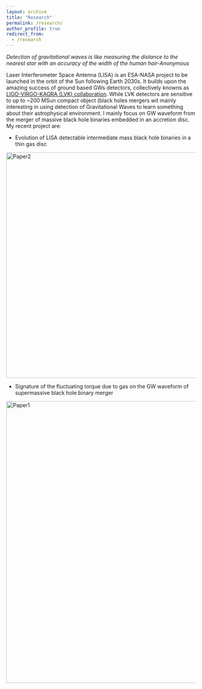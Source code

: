 ```yaml
---
layout: archive
title: "Research"
permalink: /research/
author_profile: true
redirect_from:
  - /research
---
```


<i>Detection of gravitational waves is like measuring the distance to the nearest star with an accuracy of the width of the human hair-Anonymous</i>

Laser Interferometer Space Antenna (LISA) is an ESA-NASA project to be launched in the orbit of the Sun following Earth 2030s. It builds upon the amazing success of ground based GWs detectors, collectively knowns as <a href=https://www.ligo.org/>LIGO-VIRGO-KAGRA (LVK) collaboration</a>. While LVK detectors are sensitive to up to ~200 MSun compact object (black holes mergers wit  mainly interesting in using detection of Gravitational Waves to learn something about their astrophysical environment. I mainly focus on GW waveform from the merger of massive black hole binaries embedded in an accretion disc. My recent project are:

* Evolution of LISA detectable intermediate mass black hole binaries in a thin gas disc<br>
<img class="img-responsive" src="https://muditgarg96.github.io/images/Paper2.png" title="Paper2" width="600">

* Signature of the fluctuating torque due to gas on the GW waveform of supermassive black hole binary merger <br>
<img class="img-responsive" src="https://muditgarg96.github.io/images/Paper1.png" title="Paper1" width="750">
